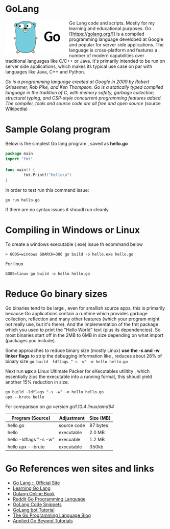 # GoLang


<img align="left" width="200" src="https://github.com/acbrandao/GoLang/blob/master/img/go.png">

Go Lang code and scripts. Mostly for my learning and educational purposes.
Go [[https://golang.org/]] is a compiled programming language developed at Google and popular for server side applications.
The language is cross-platform and features a number of modern capabilities over traditional languages like C/C++ or Java. It's primarily intended to be run on server side applications, which makes its typical use case on par with languages like Java, C++ and Python.

_Go is a programming language created at Google in 2009 by Robert Griesemer, Rob Pike, and Ken Thompson. Go is a statically typed compiled language in the tradition of C, with memory safety, garbage collection, structural typing, and CSP-style concurrent programming features added. The compiler, tools and source code are all free and open source_ (source Wikipedia)

# Sample Golang program

Below is the simplest Go lang program , saved as **hello.go**

```go
package main
import "fmt"

func main() {
        fmt.Printf("Hello\n")
}
```

In order to test run this command issue:

```
go run hello.go
```

If there are no syntax issues it shoudl run cleanly

# Compiling in Windows or Linux

To create a windows executable (.exe) issue th ecommand below

```
> GOOS=windows GOARCH=386 go build -o hello.exe hello.go
```

For linux

```
GOOS=linux go build -o hello hello.go
```

# Reduce Go binary sizes

Go binaries tend to be large , even for smallish source apps, this is primarily because Go applications contain a runtime which provides garbage collection, reflection and many other features (which your program might not really use, but it's there). And the implementation of the fmt package which you used to print the "Hello World" text (plus its dependencies). So most binaries start off in the 2MB to 6MB in size depending on what import (packages you include).

Some approaches to reduce binary size (mostly Linux)
**use the -s and -w linker flags** to strip the debugging information like , reduces about 28% of binary size
`go build -ldflags "-s -w" -o hello hello.go`

Next run **upx** a Linux Ultimate Packer for eXecutables utilitity , which essentially zips the executable into a running format, this shoudl yield another 15% reduction in size.

```
go build -ldflags "-s -w" -o hello hello.go
upx --brute hello
```

For comparison on _go version go1.10.4 linux/amd64_

| Program (Source)       | Adjustment  | Size (MB) |
| ---------------------- | ----------- | --------- |
| hello.go               | source code | 87 bytes  |
| hello                  | executable  | 2.0 MB    |
| hello -ldflags "-s -w" | execuable   | 1.2 MB    |
| hello upx --brute      | executable  | 350kb     |

# Go References wen sites and links

- [Go Lang :: Official Site ](https://www.golang.com)
- [Learning Go Lang ](https://blog.learngoprogramming.com/)
- [Golang Online Book ](https://www.golang-book.com/books/intro)
- [Reddit Go Programming Language ](https://www.reddit.com/r/golang/)
- [GoLang Code Snippets ](https://golangcode.com/)
- [GoLang bot Tutorial ](golangbot.com)
- [The Go Programming Language Blog](https://blog.golang.org/)
- [Applied Go Beyond Tutorials](https://appliedgo.net/)
